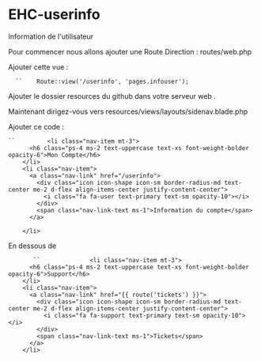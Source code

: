 # EHC-userinfo
Information de l'utilisateur


Pour commencer nous allons ajouter une Route
Direction : routes/web.php

Ajouter cette vue :

      ``    Route::view('/userinfo', 'pages.infouser');
      
Ajouter le dossier resources du github dans votre serveur web .

Maintenant dirigez-vous vers resources/views/layouts/sidenav.blade.php

Ajouter ce code : 

    ``         <li class="nav-item mt-3">
          <h6 class="ps-4 ms-2 text-uppercase text-xs font-weight-bolder opacity-6">Mon Compte</h6>
        </li>
        <li class="nav-item">
          <a class="nav-link" href="/userinfo">
            <div class="icon icon-shape icon-sm border-radius-md text-center me-2 d-flex align-items-center justify-content-center">
              <i class="fa fa-user text-primary text-sm opacity-10"></i>
            </div>
            <span class="nav-link-text ms-1">Information du compte</span>
          </a>
          
        </li>
        
 En dessous de 

           ``              <li class="nav-item mt-3">
          <h6 class="ps-4 ms-2 text-uppercase text-xs font-weight-bolder opacity-6">Support</h6>
        </li>
        <li class="nav-item">
          <a class="nav-link" href="{{ route('tickets') }}">
            <div class="icon icon-shape icon-sm border-radius-md text-center me-2 d-flex align-items-center justify-content-center">
              <i class="fa fa-support text-primary text-sm opacity-10"></i>
            </div>
            <span class="nav-link-text ms-1">Tickets</span>
          </a>
        </li>

